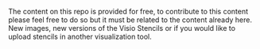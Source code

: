 The content on this repo is provided for free, to contribute to this content please feel free to do so but it must be related to the content already here.
New images, new versions of the Visio Stencils or if you would like to upload stencils in another visualization tool.

